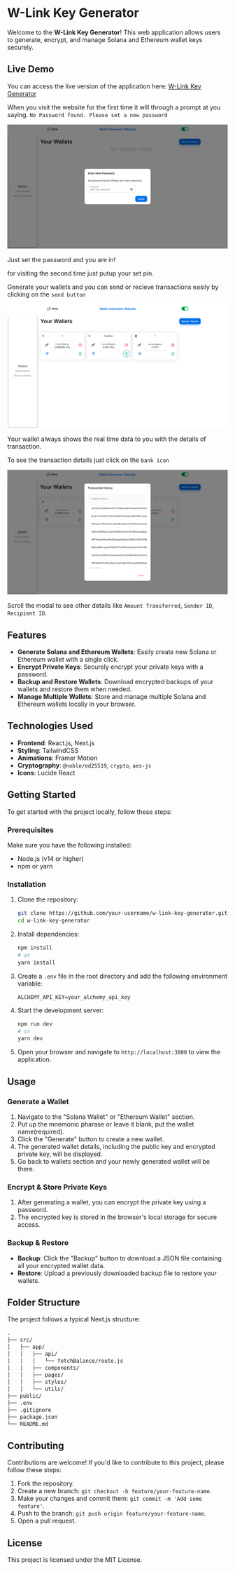 
# W-Link Key Generator

Welcome to the **W-Link Key Generator**! This web application allows users to generate, encrypt, and manage Solana and Ethereum wallet keys securely.

## Live Demo

You can access the live version of the application here: [W-Link Key Generator](https://w-link-key-generator.vercel.app)

When you visit the website for the first time it will through a prompt at you saying.   `No Password found. Please set a new password`

![Logo](./src/ReadMEContent/SS1.png)

Just set the password and you are in!

for visiting the second time just putup your set pin.


Generate your wallets and you can send or recieve transactions easily by clicking on the `send button`

![Logo](./src/ReadMEContent/ssTransaction.png)

Your wallet always shows the real time data to you with the details of transaction. 

To see the transaction details just click on the `bank icon`

![Logo](./src/ReadMEContent/TransactionDetails.png)

Scroll the modal to see other details like `Amount Transferred`, `Sender ID`, `Recipient ID`.

## Features

- **Generate Solana and Ethereum Wallets**: Easily create new Solana or Ethereum wallet with a single click.
- **Encrypt Private Keys**: Securely encrypt your private keys with a password.
- **Backup and Restore Wallets**: Download encrypted backups of your wallets and restore them when needed.
- **Manage Multiple Wallets**: Store and manage multiple Solana  and Ethereum wallets locally in your browser.

## Technologies Used

- **Frontend**: React.js, Next.js
- **Styling**: TailwindCSS
- **Animations**: Framer Motion
- **Cryptography**: `@noble/ed25519`, `crypto`, `aes-js`
- **Icons**: Lucide React

## Getting Started

To get started with the project locally, follow these steps:

### Prerequisites

Make sure you have the following installed:

- Node.js (v14 or higher)
- npm or yarn

### Installation

1. Clone the repository:
   ```bash
   git clone https://github.com/your-username/w-link-key-generator.git
   cd w-link-key-generator
   ```

2. Install dependencies:
   ```bash
   npm install
   # or
   yarn install
   ```

3. Create a `.env` file in the root directory and add the following environment variable:
   ```
   ALCHEMY_API_KEY=your_alchemy_api_key
   ```

4. Start the development server:
   ```bash
   npm run dev
   # or
   yarn dev
   ```

5. Open your browser and navigate to `http://localhost:3000` to view the application.

## Usage

### Generate a Wallet

1. Navigate to the "Solana Wallet" or "Ethereum Wallet" section.
2. Put up the mnemonic pharase or leave it blank, put the wallet name(required).
3. Click the "Generate" button to create a new wallet.
4. The generated wallet details, including the public key and encrypted private key, will be displayed.
5. Go back to wallets section and your newly generated wallet will be there.
### Encrypt & Store Private Keys

1. After generating a wallet, you can encrypt the private key using a password.
2. The encrypted key is stored in the browser's local storage for secure access.

### Backup & Restore

- **Backup**: Click the "Backup" button to download a JSON file containing all your encrypted wallet data.
- **Restore**: Upload a previously downloaded backup file to restore your wallets.

## Folder Structure

The project follows a typical Next.js structure:

```
.
├── src/
│   ├── app/
│   │   ├── api/
│   │   │   └── fetchBalance/route.js
│   │   ├── components/
│   │   ├── pages/
│   │   ├── styles/
│   │   └── utils/
├── public/
├── .env
├── .gitignore
├── package.json
└── README.md
```

## Contributing

Contributions are welcome! If you'd like to contribute to this project, please follow these steps:

1. Fork the repository.
2. Create a new branch: `git checkout -b feature/your-feature-name`.
3. Make your changes and commit them: `git commit -m 'Add some feature'`.
4. Push to the branch: `git push origin feature/your-feature-name`.
5. Open a pull request.

## License

This project is licensed under the MIT License.

